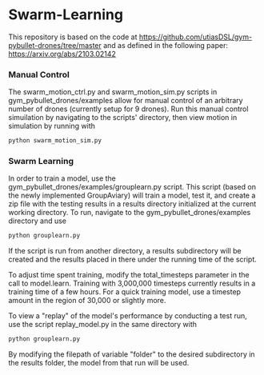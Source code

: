 # Swarm-Learning

This repository is based on the code at https://github.com/utiasDSL/gym-pybullet-drones/tree/master and as defined in the following paper: https://arxiv.org/abs/2103.02142

### Manual Control

The swarm_motion_ctrl.py and swarm_motion_sim.py scripts in gym_pybullet_drones/examples allow for manual control of an arbitrary number of drones (currently setup for 9 drones). Run this manual control simuilation by navigating to the scripts' directory, then view motion in simulation by running with

```sh
python swarm_motion_sim.py
```

### Swarm Learning

In order to train a model, use the gym_pybullet_drones/examples/grouplearn.py script. This script (based on the newly implemented GroupAviary) will train a model, test it, and create a zip file with the testing results in a results directory initialized at the current working directory. To run, navigate to the gym_pybullet_drones/examples directory and use

```sh
python grouplearn.py
```
If the script is run from another directory, a results subdirectory will be created and the results placed in there under the running time of the script.

To adjust time spent training, modify the total_timesteps parameter in the call to model.learn. Training with 3,000,000 timesteps currently results in a training time of a few hours. For a quick training model, use a timestep amount in the region of 30,000 or slightly more.

To view a "replay" of the model's performance by conducting a test run, use the script replay_model.py in the same directory with 

```sh
python grouplearn.py
```
By modifying the filepath of variable "folder" to the desired subdirectory in the results folder, the model from that run will be used.
